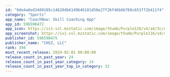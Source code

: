 ```yaml
---
id: "0de4a0ed3489105c14620db6149646101d50e27f26f46b6b760c651ff2b411f4"
category: "Sports"
app_name: "CoachNow: Skill Coaching App"
app_id: 596598472
app_icon: https://is1-ssl.mzstatic.com/image/thumb/Purple126/v4/a4/3c/ef/a43cefcc-3450-1806-f56e-7874808028e4/AppIcon-0-0-1x_U007emarketing-0-7-0-85-220.png/1024x1024bb.png
app_screenshot: https://is1-ssl.mzstatic.com/image/thumb/Purple116/v4/47/5c/61/475c6178-4831-9db7-b13d-94a869f850e9/ab047cc4-bd78-4e54-9ae0-01df135276dc_6.7_Video_01.jpg/1284x2778bb.png
publisher_id: 596598475
publisher_name: "CHSZ, LLC"
rank: 394
most_recent_release: 2024-02-01 00:00:00
release_count_in_past_year: 24
release_count_in_past_year_category: 14
release_count_in_past_year_top_in_category: 32
---
```

